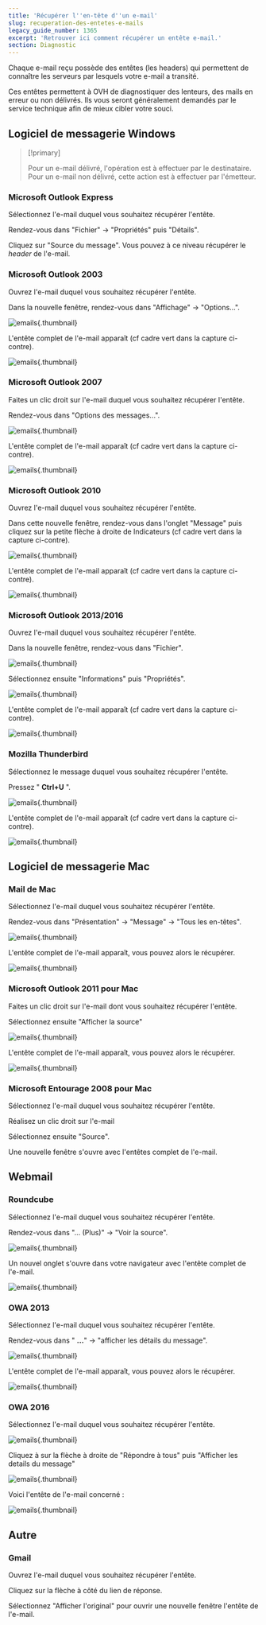 ```yaml
---
title: 'Récupérer l''en-tête d''un e-mail'
slug: recuperation-des-entetes-e-mails
legacy_guide_number: 1365
excerpt: 'Retrouver ici comment récupérer un entête e-mail.'
section: Diagnostic
---
```


Chaque e-mail reçu possède des entêtes (les headers) qui permettent de connaître les serveurs par lesquels votre e-mail a transité.

Ces entêtes permettent à OVH de diagnostiquer des lenteurs, des mails en erreur ou non délivrés. Ils vous seront généralement demandés par le service technique afin de mieux cibler votre souci.


## Logiciel de messagerie Windows


> [!primary]
>
> Pour un e-mail délivré, l'opération est à effectuer par le destinataire. Pour un e-mail non délivré, cette action est à effectuer par l'émetteur.
> 


### Microsoft Outlook Express
Sélectionnez l'e-mail duquel vous souhaitez récupérer l'entête.

Rendez-vous dans "Fichier" -> "Propriétés" puis "Détails".

Cliquez sur "Source du message". Vous pouvez à ce niveau récupérer le *header* de l'e-mail.


### Microsoft Outlook 2003
Ouvrez l'e-mail duquel vous souhaitez récupérer l'entête.

Dans la nouvelle fenêtre, rendez-vous dans "Affichage" -> "Options...".


![emails](images/img_1587.jpg){.thumbnail}

L'entête complet de l'e-mail apparaît (cf cadre vert dans la capture ci- contre).


![emails](images/img_1588.jpg){.thumbnail}


### Microsoft Outlook 2007
Faites un clic droit sur l'e-mail duquel vous souhaitez récupérer l'entête.

Rendez-vous dans "Options des messages...".


![emails](images/img_1590.jpg){.thumbnail}

L'entête complet de l'e-mail apparaît (cf cadre vert dans la capture ci- contre).


![emails](images/img_1592.jpg){.thumbnail}


### Microsoft Outlook 2010
Ouvrez l'e-mail duquel vous souhaitez récupérer l'entête.

Dans cette nouvelle fenêtre, rendez-vous dans l'onglet "Message" puis cliquez sur la petite flèche à droite de Indicateurs (cf cadre vert dans la capture ci-contre).


![emails](images/img_1593.jpg){.thumbnail}

L'entête complet de l'e-mail apparaît (cf cadre vert dans la capture ci- contre).


![emails](images/img_1594.jpg){.thumbnail}


### Microsoft Outlook 2013/2016
Ouvrez l'e-mail duquel vous souhaitez récupérer l'entête.

Dans la nouvelle fenêtre, rendez-vous dans "Fichier".


![emails](images/img_1595.jpg){.thumbnail}

Sélectionnez ensuite "Informations" puis "Propriétés".


![emails](images/img_1596.jpg){.thumbnail}

L'entête complet de l'e-mail apparaît (cf cadre vert dans la capture ci- contre).


![emails](images/img_1597.jpg){.thumbnail}


### Mozilla Thunderbird
Sélectionnez le message duquel vous souhaitez récupérer l'entête.

Pressez " **Ctrl+U** ".


![emails](images/img_1598.jpg){.thumbnail}

L'entête complet de l'e-mail apparaît (cf cadre vert dans la capture ci- contre).


![emails](images/img_1599.jpg){.thumbnail}


## Logiciel de messagerie Mac

### Mail de Mac
Sélectionnez l'e-mail duquel vous souhaitez récupérer l'entête.

Rendez-vous dans "Présentation" -> "Message" -> "Tous les en-têtes".


![emails](images/img_1569.jpg){.thumbnail}

L'entête complet de l'e-mail apparaît, vous pouvez alors le récupérer.


![emails](images/img_1570.jpg){.thumbnail}


### Microsoft Outlook 2011 pour Mac
Faites un clic droit sur l'e-mail dont vous souhaitez récupérer l'entête.

Sélectionnez ensuite "Afficher la source"


![emails](images/img_1565.jpg){.thumbnail}

L'entête complet de l'e-mail apparaît, vous pouvez alors le récupérer.


![emails](images/img_1566.jpg){.thumbnail}


### Microsoft Entourage 2008 pour Mac
Sélectionnez l'e-mail duquel vous souhaitez récupérer l'entête.

Réalisez un clic droit sur l'e-mail

Sélectionnez ensuite "Source".

Une nouvelle fenêtre s'ouvre avec l'entêtes complet de l'e-mail.


## Webmail

### Roundcube
Sélectionnez l'e-mail duquel vous souhaitez récupérer l'entête.

Rendez-vous dans "... (Plus)" -> "Voir la source".


![emails](images/img_1600.jpg){.thumbnail}

Un nouvel onglet s'ouvre dans votre navigateur avec l'entête complet de l'e-mail.


![emails](images/img_1601.jpg){.thumbnail}


### OWA 2013
Sélectionnez l'e-mail duquel vous souhaitez récupérer l'entête.

Rendez-vous dans " **...**" -> "afficher les détails du message".


![emails](images/img_1572.jpg){.thumbnail}

L'entête complet de l'e-mail apparaît, vous pouvez alors le récupérer.


![emails](images/img_1573.jpg){.thumbnail}


### OWA 2016
Sélectionnez l'e-mail duquel vous souhaitez récupérer l'entête.


![emails](images/img_3725.jpg){.thumbnail}

Cliquez à sur la flèche à droite de "Répondre à tous" puis "Afficher les details du message"


![emails](images/img_3727.jpg){.thumbnail}

Voici l'entête de l'e-mail concerné :


![emails](images/img_3728.jpg){.thumbnail}


## Autre

### Gmail
Ouvrez l'e-mail duquel vous souhaitez récupérer l'entête.

Cliquez sur la flèche à côté du lien de réponse.

Sélectionnez "Afficher l'original" pour ouvrir une nouvelle fenêtre l'entête de l'e-mail.